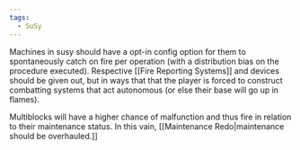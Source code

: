 ```yaml
---
tags:
  - SuSy
---
```

Machines in susy should have a opt-in config option for them to spontaneously catch on fire per operation (with a distribution bias on the procedure executed).
Respective [[Fire Reporting Systems]] and devices should be given out, but in ways that that the player is forced to construct combatting systems that act autonomous (or else their base will go up in flames).

Multiblocks will have a higher chance of malfunction and thus fire in relation to their maintenance status. In this vain, [[Maintenance Redo|maintenance should be overhauled.]]
